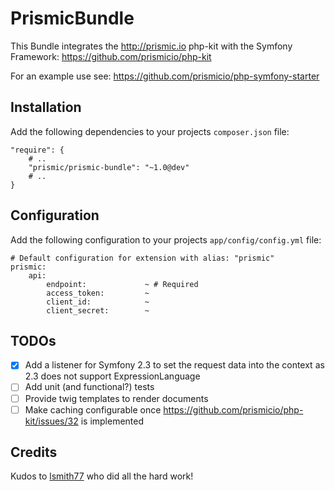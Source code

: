 # PrismicBundle

This Bundle integrates the http://prismic.io php-kit with the Symfony Framework:
https://github.com/prismicio/php-kit

For an example use see:
https://github.com/prismicio/php-symfony-starter

## Installation

Add the following dependencies to your projects ``composer.json`` file:

    "require": {
        # ..
        "prismic/prismic-bundle": "~1.0@dev"
        # ..
    }

## Configuration

Add the following configuration to your projects ``app/config/config.yml`` file:

    # Default configuration for extension with alias: "prismic"
    prismic:
        api:
            endpoint:             ~ # Required
            access_token:         ~
            client_id:            ~
            client_secret:        ~

## TODOs

- [x] Add a listener for Symfony 2.3 to set the request data into the context as 2.3 does not support ExpressionLanguage
- [ ] Add unit (and functional?) tests
- [ ] Provide twig templates to render documents
- [ ] Make caching configurable once https://github.com/prismicio/php-kit/issues/32 is implemented

## Credits

Kudos to [lsmith77](https://github.com/lsmith77) who did all the hard work!
